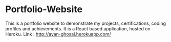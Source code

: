 # Portfolio-Website
This is a portfolio website to demonstrate my projects, certifications, coding profiles and achievements.
It is a React based application, hosted on Heroku.
Link : http://ayan-ghosal.herokuapp.com/

